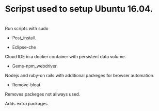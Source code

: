 # Scripst  used to setup Ubuntu 16.04.<h1>
Run scripts with sudo
* Post_install. 


* Eclipse-che  

Cloud IDE in a docker container with persistent data volume.

* Gems-npm_webdriver. 



Nodejs and ruby-on rails with additional packeges for browser automation.
* Remove-bloat. 

Removes packeges not allways used. 



Adds extra packages.

